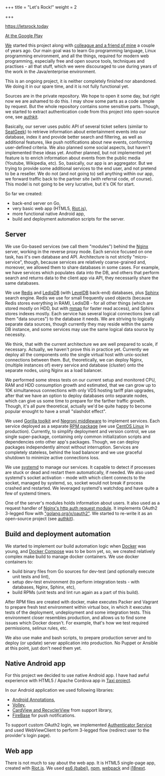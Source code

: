 +++
title = "Let's Rock!"
weight = 2

+++

<https://letsrock.today>

[At the Google Play](https://play.google.com/store/apps/details?id=today.letsrock.client)

[We](https://github.com/letsrock-today) started this project along with
[colleague and a friend of mine](https://ru.linkedin.com/in/ustinovandrey) a
couple of years ago.  Our main goal was to learn Go programming language, Linux
programming environment, and all the things, required for modern web
programming, especially free and open source tools, techniques and practises -
all that stuff, which we were discouraged to use during years of the work in
the Java/enterprise environment.

This is an ongoing project, it is neither completely finished nor abandoned.
We doing it in our spare time, and it is not fully functional yet.

Sources are in the private repository. We hope to open it some day, but right
now we are ashamed to do this. I may show some parts as a code sample by request.
But the whole repository contains some sensitive parts. Though, we started to
extract authentication code from this project into open-source one, see
[authkit](../authkit).

Basically, our server uses public API of several ticket sellers (similar to
[SeatGeek](https://seatgeek.com/)) to retrieve information about entertainment
events into our database, index it and provide better search and filtering, as
well as additional features, like push notifications about new events,
conforming user-defined criteria. We also planned some social aspects, but
haven't implemented these ideas yet. Another planned, but not implemented yet
feature is to enrich information about events from the public media (Youtube,
Wikipedia, etc). So, basically, our app is an aggregator. But we trying to
provide some additional services to the end user, and not pretend to be a
reseller. We do not (and not going to) sell anything within our app, we forward
traffic back to the partner site (with referral code, of course). This model is
not going to be very lucrative, but it's OK for start.

So far we created:

- back-end server on Go,
- very basic web app (HTML5, [Riot.js](riotjs.com/)),
- more functional native Android app,
- build and deployment automation scripts for the server.

## Server

We use Go-based services (we call them "modules") behind the
[Nginx](https://nginx.org/en/) server, working in the reverse proxy mode. Each
service focused on one task, has it's own database and API.  Architecture is
not strictly "micro-service", though, because services are relatively
coarse-grained and, moreover, we allowed them to share databases in some cases.
For example, we have services which populates data into the DB, and others that
perform search and returns data to the client app via API, they necessarily
share the same databases.

We use [Redis](https://redis.io/) and [LedisDB](http://ledisdb.com/) (with
[LevelDB](http://leveldb.org/) back-end) databases, plus
[Sphinx](http://sphinxsearch.com/) search engine.  Redis we use for small
frequently used objects (because Redis stores everything in RAM), LedisDB - for
all other things (which are stored mostly on HDD, but with
[mmap](https://en.wikipedia.org/wiki/Memory-mapped_file) for faster read
access), and Sphinx stores indexes mostly. Each service has several logical
connections (we call them "data sources") to the database it needs. We are
striving to logically separate data sources, though currently they may reside
within the same DB instance, and some services may use the same logical data
source by necessity.

We think, that with the current architecture we are well prepared to scale, if
necessary. Actually, we haven't prove this in practice yet. Currently we deploy
all the components onto the single virtual host with unix-socket connections
between them. But, theoretically, we can deploy Nginx, (multiple instances of)
every service and database (cluster) onto the separate nodes, using Nginx as a
load balancer.

We performed some stress tests on our current setup and monitored CPU, RAM and
HDD consumption growth and estimated, that we can grow up to 10K simultaneous
connections with only VDS hosting tariff plan upgrades, after that we have an
option to deploy databases onto separate nodes, which can give us some time to
prepare for the farther traffic growth. Though, it's all pure theoretical,
actually we'd be quite happy to become popular enought to have a small
"slashdot effect".

We used [Gorilla toolkit](www.gorillatoolkit.org/) and [Negroni
middleware](https://github.com/urfave/negroni) to implement services.  Each
service deployed as a separate [RPM package](http://rpm.org/) (we use [CentOS
Linux](https://www.centos.org/) in production).  Currently, to simplify
deployment and version control, we use single super-package, containing only
common initialization scripts and dependencies onto other app's packages.
Though, we can deploy packages independently almost without interruption.
Services are completely stateless, behind the load balancer and we use graceful
shutdown to minimize active connections loss.

We use [systemd](https://www.freedesktop.org/wiki/Software/systemd/) to manage
our services. It capable to detect if processes are stuck or dead and restart
them automatically, if needed. We also used systemd's socket activation - mode
with which client connects to the socket, managed by systemd, so, socket would not
break if process crashed and restarted. We leveraged systemd's watchdog and
have quite a few of systemd timers.

One of the server's modules holds information about users. It also used as
a request handler of [Nginx's http auth request
module](http://nginx.org/en/docs/http/ngx_http_auth_request_module.html).  It
implements OAuth2 3-legged flow with
["golang.org/x/oauth2"](https://godoc.org/golang.org/x/oauth2).  We started to
re-write it as an open-source project (see [authkit](../authkit)).

## Build and deployment automation

We started to implement our build automation logic when
[Docker](https://www.docker.com/) was young, and [Docker
Compose](https://docs.docker.com/compose/) was to be born yet, so, we created
relatively complex make build to manage docker containers. We use docker
containers to:

- build binary files from Go sources for dev-test (and optionally execute unit
  tests and lint),
- setup dev-test environment (to perform integration tests - with databases,
  Nginx, Sphinx, etc),
- build RPMs (unit tests and lint run again as a part of this build).

After RPM files are created with docker, make executes Packer and Vagrant to
prepare fresh test environment within virtual box, in which it executes tests
of the deployment, undeployment and some integration tests. This environment
closer resembles production, and allows us to find some issues which Docker
doesn't. For example, that's how we test required permissions, selinux rules,
etc.

We also use make and bash scripts, to prepare production server and to deploy
(or update) server application into production. No Puppet or Ansible at this
point, just don't need them yet.

## Native Android app

For this project we decided to use native Android app. I have had awful
experience with HTML5 / Apache Cordova app in [Taxi project](../taxi).

In our Android application we used following libraries:

- [Android Annotations](http://androidannotations.org/),
- [Volley](https://developer.android.com/training/volley/index.html),
- [CardView and
  RecyclerView](https://developer.android.com/training/material/lists-cards.html)
  from support library,
- [FireBase](https://firebase.google.com/) for push notifications.

To support custom OAuth2 login, we implemented [Authenticator
Service](https://developer.android.com/training/id-auth/custom_auth.html) and
used WebViewClient to perform 3-legged flow (redirect user to the provider's
login page).

## Web app

There is not much to say about the web app. It is HTML5 single-page app, created
with [Riot.js](WebViewClient). We used [es6
(babel)](https://babeljs.io/docs/learn-es2015/), [npm](https://www.npmjs.com/),
[webpack](https://webpack.github.io/) and [i18next](i18next.com/).

